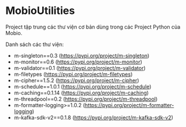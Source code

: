 # MobioUtilities

Project tập trung các thư viện cơ bản dùng trong các Project Python của Mobio.

Danh sách các thư viện:
* m-singleton==0.3 (https://pypi.org/project/m-singleton)
* m-monitor==0.6  (https://pypi.org/project/m-monitor)
* m-validator==0.1 (https://pypi.org/project/m-validator)
* m-filetypes (https://pypi.org/project/m-filetypes)
* m-cipher==1.5.2 (https://pypi.org/project/m-cipher)
* m-schedule==1.0.1 (https://pypi.org/project/m-schedule)
* m-caching==0.1.14 (https://pypi.org/project/m-caching)
* m-threadpool==0.2 (https://pypi.org/project/m-threadpool)
* m-formatter-logging>=1.0.2 (https://pypi.org/project/m-formatter-logging)
* m-kafka-sdk-v2==0.1.8 (https://pypi.org/project/m-kafka-sdk-v2)
